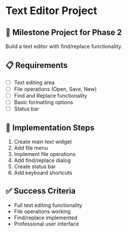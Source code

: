 # Text Editor Project

## 🎯 Milestone Project for Phase 2

Build a text editor with find/replace functionality.

## 📋 Requirements
- [ ] Text editing area
- [ ] File operations (Open, Save, New)
- [ ] Find and Replace functionality
- [ ] Basic formatting options
- [ ] Status bar

## 🚀 Implementation Steps
1. Create main text widget
2. Add file menu
3. Implement file operations
4. Add find/replace dialog
5. Create status bar
6. Add keyboard shortcuts

## ✅ Success Criteria
- Full text editing functionality
- File operations working
- Find/replace implemented
- Professional user interface
